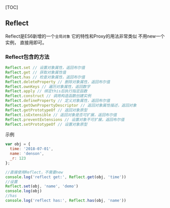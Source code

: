 [TOC]
## Reflect
Reflect是ES6新增的一个`全局对象` 它的特性和Proxy的用法非常类似   不用new一个实例， 直接用即可。

### Reflect包含的方法

```javascript
Reflect.set // 设置对象属性，返回布尔值
Reflect.get // 获取对象属性值
Reflect.has // 检查对象属性，返回布尔值
Reflect.deleteProperty // 删除对象属性，返回布尔值
Reflect.ownKeys // 遍历对象属性，返回数字
Reflect.apply // 绑定this后执行指定函数
Reflect.construct // 调用构造函数创建实例
Reflect.defineProperty // 定义对象属性，返回布尔值
Reflect.getOwnPropertyDescriptor // 返回对象属性描述，返回对象
Reflect.getPrototypeOf // 返回对象原型
Reflect.isExtensible // 返回对象是否可扩展，返回布尔值
Reflect.preventExtensions // 设置对象不可扩展，返回布尔值
Reflect.setPrototypeOf // 设置对象原型

```
示例
```javascript
var obj = {
  time: '2018-07-01',
  name: 'denson',
  _r: 123
};

//直接使用Reflect，不需要new
console.log('reflect get:', Reflect.get(obj, 'time'))
//设置
Reflect.set(obj, 'name', 'demo')
console.log(obj)
//has
console.log('reflect has:', Reflect.has(obj, 'name'))

```


